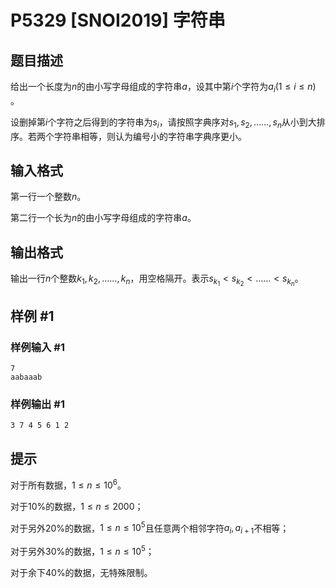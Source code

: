 # P5329 [SNOI2019] 字符串

## 题目描述

给出一个长度为$n$的由小写字母组成的字符串$a$，设其中第$i$个字符为$a_i(1≤i≤n)$ 。

设删掉第$i$个字符之后得到的字符串为$s_i$，请按照字典序对$s_1,s_2,……,s_n$从小到大排序。若两个字符串相等，则认为编号小的字符串字典序更小。

## 输入格式

第一行一个整数$n$。

第二行一个长为$n$的由小写字母组成的字符串$a$。

## 输出格式

输出一行$n$个整数$k_1,k_2,……,k_n$，用空格隔开。表示$s_{k_1}<s_{k_2}<……<s_{k_n}$。

## 样例 #1

### 样例输入 #1

```
7
aabaaab
```

### 样例输出 #1

```
3 7 4 5 6 1 2
```

## 提示

对于所有数据，$1≤n≤10^6$。

对于10%的数据，$1≤n≤2000$；

对于另外20%的数据，$1≤n≤10^5$且任意两个相邻字符$a_i,a_{i+1}$不相等；

对于另外30%的数据，$1≤n≤10^5$；

对于余下40%的数据，无特殊限制。
